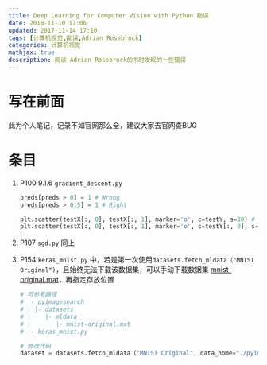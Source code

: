 ```yaml
---
title: Deep Learning for Computer Vision with Python 勘误
date: 2018-11-10 17:06
updated: 2017-11-14 17:10
tags: [计算机视觉,勘误,Adrian Rosebrock]
categories: 计算机视觉
mathjax: true
description: 阅读 Adrian Rosebrock的书时发现的一些错误
---
```


# 写在前面
此为个人笔记，记录不如官网那么全，建议大家去官网查BUG

# 条目
1. P100 9.1.6 `gradient_descent.py`

   ```python
   preds[preds > 0] = 1 # Wrong
   preds[preds > 0.5] = 1 # Right
   
   plt.scatter(testX[:, 0], testX[:, 1], marker='o', c=testY, s=30) # Wrong
   plt.scatter(testX[:, 0], testX[:, 1], marker='o', c=testY[:, 0], s=30) # Right
   ```

2. P107 `sgd.py` 同上

3. P154 `keras_mnist.py` 中，若是第一次使用`datasets.fetch_mldata（"MNIST Original")`，且始终无法下载该数据集，可以手动下载数据集 [mnist-original.mat](https://www.kaggle.com/avnishnish/mnist-original/version/1)，再指定存放位置

   ```python
   # 可参考路径
   # |- pyimagesearch
   # | |- datasets 
   # |    |- mldata
   # |       |- mnist-original.mat
   # |- keras_mnist.py
   
   # 修改代码
   dataset = datasets.fetch_mldata（"MNIST Original", data_home="./pyimagesearch/datasets")
   ```


